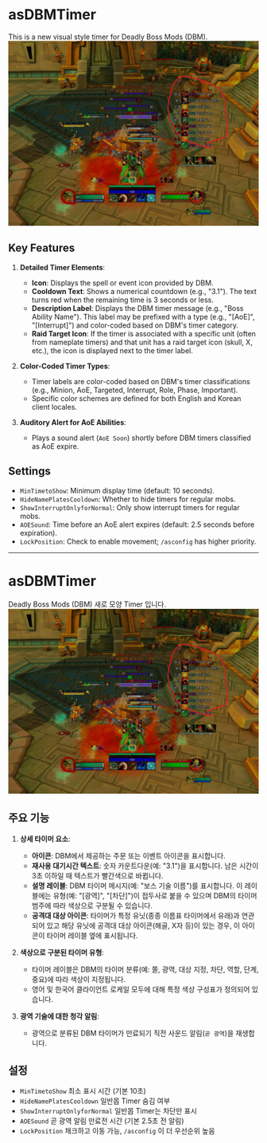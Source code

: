 # asDBMTimer

This is a new visual style timer for Deadly Boss Mods (DBM).
![asDBMTimer](https://github.com/aspilla/asMOD/blob/main/.Pictures/asDBMTimer.jpg?raw=true)

## Key Features

1.  **Detailed Timer Elements**:
    *   **Icon**: Displays the spell or event icon provided by DBM.
    *   **Cooldown Text**: Shows a numerical countdown (e.g., "3.1"). The text turns red when the remaining time is 3 seconds or less.
    *   **Description Label**: Displays the DBM timer message (e.g., "Boss Ability Name"). This label may be prefixed with a type (e.g., "[AoE]", "[Interrupt]") and color-coded based on DBM's timer category.
    *   **Raid Target Icon**: If the timer is associated with a specific unit (often from nameplate timers) and that unit has a raid target icon (skull, X, etc.), the icon is displayed next to the timer label.

2.  **Color-Coded Timer Types**:
    *   Timer labels are color-coded based on DBM's timer classifications (e.g., Minion, AoE, Targeted, Interrupt, Role, Phase, Important).
    *   Specific color schemes are defined for both English and Korean client locales.

3.  **Auditory Alert for AoE Abilities**:
    *   Plays a sound alert (`AoE Soon`) shortly before DBM timers classified as AoE expire.

## Settings

*   `MinTimetoShow`: Minimum display time (default: 10 seconds).
*   `HideNamePlatesCooldown`: Whether to hide timers for regular mobs.
*   `ShowInterruptOnlyforNormal`: Only show interrupt timers for regular mobs.
*   `AOESound`: Time before an AoE alert expires (default: 2.5 seconds before expiration).
*   `LockPosition`: Check to enable movement; `/asconfig` has higher priority.

---
# asDBMTimer

Deadly Boss Mods (DBM) 새로 모양 Timer 입니다.
![asDBMTimer](https://github.com/aspilla/asMOD/blob/main/.Pictures/asDBMTimer.jpg?raw=true)


## 주요 기능

1.  **상세 타이머 요소**:
    *   **아이콘**: DBM에서 제공하는 주문 또는 이벤트 아이콘을 표시합니다.
    *   **재사용 대기시간 텍스트**: 숫자 카운트다운(예: "3.1")을 표시합니다. 남은 시간이 3초 이하일 때 텍스트가 빨간색으로 바뀝니다.
    *   **설명 레이블**: DBM 타이머 메시지(예: "보스 기술 이름")를 표시합니다. 이 레이블에는 유형(예: "[광역]", "[차단]")이 접두사로 붙을 수 있으며 DBM의 타이머 범주에 따라 색상으로 구분될 수 있습니다.
    *   **공격대 대상 아이콘**: 타이머가 특정 유닛(종종 이름표 타이머에서 유래)과 연관되어 있고 해당 유닛에 공격대 대상 아이콘(해골, X자 등)이 있는 경우, 이 아이콘이 타이머 레이블 옆에 표시됩니다.

2.  **색상으로 구분된 타이머 유형**:
    *   타이머 레이블은 DBM의 타이머 분류(예: 쫄, 광역, 대상 지정, 차단, 역할, 단계, 중요)에 따라 색상이 지정됩니다.
    *   영어 및 한국어 클라이언트 로케일 모두에 대해 특정 색상 구성표가 정의되어 있습니다.

3.  **광역 기술에 대한 청각 알림**:
    *   광역으로 분류된 DBM 타이머가 만료되기 직전 사운드 알림(`곧 광역`)을 재생합니다.


## 설정

* `MinTimetoShow` 최소 표시 시간 (기본 10초)
* `HideNamePlatesCooldown` 일반몹 Timer 숨김 여부
* `ShowInterruptOnlyforNormal` 일반몹 Timer는 차단만 표시
* `AOESound` 곧 광역 알림 만료전 시간 (기본 2.5초 전 알림)
* `LockPosition` 채크하고 이동 가능, `/asconfig` 이 더 우선순위 높음
